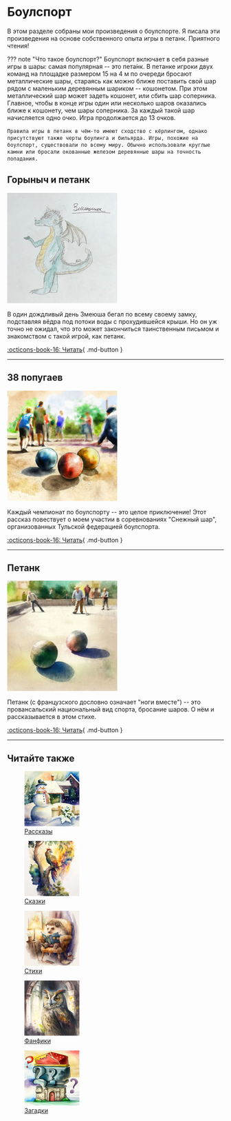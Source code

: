 # Боулспорт

В этом разделе собраны мои произведения о боулспорте. Я писала эти произведения на основе собственного опыта игры в петанк. Приятного чтения!

??? note "Что такое боулспорт?"
    Боулспорт включает в себя разные игры в шары: самая популярная -- это пета́нк. В петанке игроки двух команд на площадке размером 15 на 4 м по очереди бросают металлические шары, стараясь как можно ближе поставить свой шар рядом с маленьким деревянным шариком -- кошонетом. При этом металлический шар может задеть кошонет, или сбить шар соперника. Главное, чтобы в конце игры один или несколько шаров оказались ближе к кошонету, чем шары соперника. За каждый такой шар начисляется одно очко. Игра продолжается до 13 очков.

    Правила игры в петанк в чём-то имеют сходство с кёрлингом, однако присутствуют также черты боулинга и бильярда. Игры, похожие на боулспорт, существовали по всему миру. Обычно использовали круглые камни или бросали окованные железом деревянные шары на точность попадания.


## Горыныч и петанк

![Горыныч и петанк](../images/small/Zmeyusha.jpg)

В один дождливый день Змеюша бегал по всему своему замку, подставляя вёдра под потоки воды с прохудившейся крыши. Но он уж точно не ожидал, что это может закончиться таинственным письмом и знакомством с такой игрой, как петанк.

[:octicons-book-16: Читать](Gorynysh-and-petank.md){ .md-button }

---

## 38 попугаев

![38 попугаев](../images/small/boulsport.jpg)

Каждый чемпионат по боулспорту -- это целое приключение! Этот рассказ повествует о моем участии в соревнованиях "Снежный шар", организованных Тульской федерацией боулспорта.

[:octicons-book-16: Читать](38-parrots.md){ .md-button }

---

## Петанк

![Петанк](../images/small/petanque.jpg)

Петанк (с французского  дословно означает "ноги вместе") -- это провансальский национальный вид спорта, бросание шаров. О нём и рассказывается в этом стихе.

[:octicons-book-16: Читать](petank.md){ .md-button }

---

## Читайте также

<div class="figures-wrapper">

<div class="menu-figures">
<a href="../stories">
<figure><img class="menu-img" width="128" height="128" src="../images/small/snowman.jpg" />
<figcaption>Рассказы</figcaption>
</figure></a>
</div>

<div class="menu-figures">
<a href="../tales">
<figure><img class="menu-img" width="128" height="128" src="../images/small/bird-princess.jpg" />
<figcaption>Сказки</figcaption>
</figure></a>
</div>

<div class="menu-figures">
<a href="../poems">
<figure><img class="menu-img" width="128" height="128" src="../images/small/dad-hedgehog.jpg" />
<figcaption>Стихи</figcaption>
</figure></a>
</div>

<div class="menu-figures">
<a href="../fanfics">
<figure><img class="menu-img" width="128" height="128" src="../images/small/filiamon.jpg" />
<figcaption>Фанфики</figcaption>
</figure></a>
</div>

<div class="menu-figures">
<a href="../riddles">
<figure><img class="menu-img" width="128" height="128" src="../images/small/riddles.jpg" />
<figcaption>Загадки</figcaption>
</figure></a>
</div>

</div>
